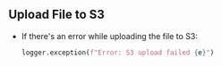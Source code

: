 ## Upload File to S3

* If there's an error while uploading the file to S3:
  ```python
  logger.exception(f"Error: S3 upload failed {e}")
  ```